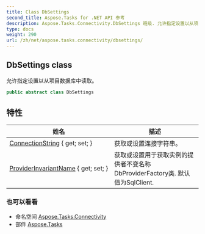```yaml
---
title: Class DbSettings
second_title: Aspose.Tasks for .NET API 参考
description: Aspose.Tasks.Connectivity.DbSettings 班级. 允许指定设置以从项目数据库中读取
type: docs
weight: 290
url: /zh/net/aspose.tasks.connectivity/dbsettings/
---
```

## DbSettings class

允许指定设置以从项目数据库中读取。

```csharp
public abstract class DbSettings
```

## 特性

| 姓名 | 描述 |
| --- | --- |
| [ConnectionString](../../aspose.tasks.connectivity/dbsettings/connectionstring/) { get; set; } | 获取或设置连接字符串。 |
| [ProviderInvariantName](../../aspose.tasks.connectivity/dbsettings/providerinvariantname/) { get; set; } | 获取或设置用于获取实例的提供者不变名称DbProviderFactory类. 默认值为SqlClient. |

### 也可以看看

* 命名空间 [Aspose.Tasks.Connectivity](../../aspose.tasks.connectivity/)
* 部件 [Aspose.Tasks](../../)


